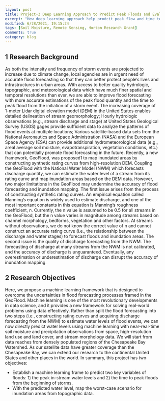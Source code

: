 ```yaml
---
layout: post
title: Project-3 Deep Learning Approach to Predict Peak Floods and Evaluation of Socioeconomic Vulnerability to Flood Events 
excerpt: "How deep learning approach help prodcit peak flow and time to peak?"
modified: 6/28/2021, 19:15:24
tags: [Soil Moisture, Remote Sensing, Horton Research Grant]
comments: true
category: blog
---
```


## 1 Research Background
As both the intensity and frequency of storm events are projected to increase due to climate change, local agencies are in urgent need of accurate flood forecasting so that they can better protect people’s lives and infrastructures in urban areas. With access to better quality hydrologic, topographic, and meteorological data which have much finer spatial and temporal resolutions than ever, we are able to improve flood forecasting with more accurate estimations of the peak flood quantity and the time to peak flood from the initiation of a storm event. The increasing coverage of 1-meter Lidar digital elevation model (DEM) in the United States enables detailed delineation of stream geomorphology; Hourly hydrologic observations (e.g., stream discharge and stage) at United States Geological Survey (USGS) gages provide sufficient data to analyze the patterns of flood events at multiple locations; Various satellite-based data sets from the National Aeronautics and Space Administration (NASA) and the European Space Agency (ESA) can provide additional hydrometeorological data (e.g., areal average soil moisture, evapotranspiration, vegetation conditions, etc.) that can potentially promote flood forecasting in the future.
Recently, a new framework, GeoFlood, was proposed1 to map inundated areas by constructing synthetic rating curves from high-resolution DEM. Coupling the GeoFlood with the National Water Model (NWM) which forecasts discharge quantity, we can estimate the water level of a stream from its rating curve and map inundation areas based on the DEM data. However, two major limitations in the GeoFlood may undermine the accuracy of flood forecasting and inundation mapping. The first issue arises from the process of constructing synthetic rating curves. An empirical equation called Manning’s equation is widely used to estimate discharge, and one of the most important constants in this equation is Manning’s roughness coefficient, n. Currently, the n value is assumed to be 0.5 for all streams in the GeoFlood, but the n value varies in magnitude among streams based on channel morphology, bedforms, vegetation and other factors. At streams without observations, we do not know the correct value of n and cannot construct an accurate rating curve (i.e., the relationship between the discharge and water stages) to forecast floods and inundation areas. The second issue is the quality of discharge forecasting from the NWM. The forecasting of discharge at many streams from the NWM is not calibrated, and the accuracy of discharge is unguaranteed. Eventually, any overestimation or underestimation of discharge can disrupt the accuracy of inundation mapping.

## 2 Research Objectives
Here, we propose a machine learning framework that is designed to overcome the uncertainties in flood forecasting processes framed in the GeoFlood. Machine learning is one of the most revolutionary developments in data science, and it provides a new framework for solving real-world problems using data effectively. Rather than split the flood forecasting into two steps (i.e., constructing rating curves and acquiring discharge forecasting from the NWM) to estimate water levels of flood events, we can now directly predict water levels using machine learning with near-real-time soil moisture and precipitation observations from space, high-resolution land use and land cover, and stream morphology data. We will start from data reaches from densely populated regions of the Chesapeake Bay Watershed. As our satellite data have greater coverage than the Chesapeake Bay, we can extend our research to the continental United States and other places in the world.
In summary, this project has two objectives:
-	Establish a machine learning frame to predict two key variables of floods: 1) the peak in-stream water levels and 2) the time to peak floods from the beginning of storms.
- With the predicted water level, map the worst-case scenario for inundation areas from topographic data.

